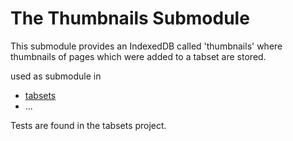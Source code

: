 # The Thumbnails Submodule

This submodule provides an IndexedDB called 'thumbnails' where thumbnails of pages which were added
to a tabset are stored.

used as submodule in

* [tabsets](https://tabsets.net)
* ...

Tests are found in the tabsets project.
